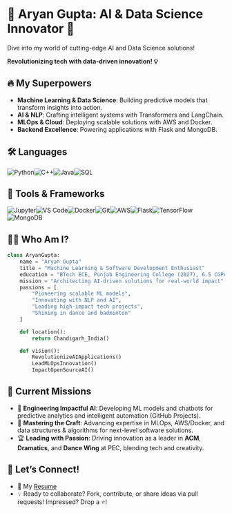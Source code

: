 # 🚀 Aryan Gupta: AI & Data Science Innovator 👋

Dive into my world of cutting-edge AI and Data Science solutions!

**Revolutionizing tech with data-driven innovation! 💡**

## 🔥 My Superpowers

- **Machine Learning & Data Science**: Building predictive models that transform insights into action.
- **AI & NLP**: Crafting intelligent systems with Transformers and LangChain.
- **MLOps & Cloud**: Deploying scalable solutions with AWS and Docker.
- **Backend Excellence**: Powering applications with Flask and MongoDB.

## 🛠 Languages

![](https://raw.githubusercontent.com/devicons/devicon/master/icons/python/python-original.svg "Python")![](https://raw.githubusercontent.com/devicons/devicon/master/icons/cplusplus/cplusplus-original.svg "C++")![](https://raw.githubusercontent.com/devicons/devicon/master/icons/java/java-original.svg "Java")![](https://raw.githubusercontent.com/devicons/devicon/master/icons/mysql/mysql-original.svg "SQL")

## 🧰 Tools & Frameworks

![](https://raw.githubusercontent.com/devicons/devicon/master/icons/jupyter/jupyter-original.svg "Jupyter")![](https://raw.githubusercontent.com/devicons/devicon/master/icons/vscode/vscode-original.svg "VS Code")![](https://raw.githubusercontent.com/devicons/devicon/master/icons/docker/docker-original.svg "Docker")![](https://raw.githubusercontent.com/devicons/devicon/master/icons/git/git-original.svg "Git")![](https://raw.githubusercontent.com/devicons/devicon/master/icons/amazonwebservices/amazonwebservices-original.svg "AWS")![](https://raw.githubusercontent.com/devicons/devicon/master/icons/flask/flask-original.svg "Flask")![](https://raw.githubusercontent.com/devicons/devicon/master/icons/tensorflow/tensorflow-original.svg "TensorFlow")![](https://raw.githubusercontent.com/devicons/devicon/master/icons/mongodb/mongodb-original.svg "MongoDB")

## 🙋‍♂️ Who Am I?

```python
class AryanGupta:
    name = "Aryan Gupta"
    title = "Machine Learning & Software Development Enthusiast"
    education = "BTech ECE, Punjab Engineering College (2027), 6.5 CGPA"
    mission = "Architecting AI-driven solutions for real-world impact"
    passions = [
        "Pioneering scalable ML models",
        "Innovating with NLP and AI",
        "Leading high-impact tech projects",
        "Shining in dance and badminton"
    ]

    def location():
        return Chandigarh_India()

    def vision():
        RevolutionizeAIApplications()
        LeadMLOpsInnovation()
        ImpactOpenSourceAI()
```

## 🌟 Current Missions

- 🔬 **Engineering Impactful AI**: Developing ML models and chatbots for predictive analytics and intelligent automation (GitHub Projects).
- 🌱 **Mastering the Craft**: Advancing expertise in MLOps, AWS/Docker, and data structures & algorithms for next-level software solutions.
- 🏆 **Leading with Passion**: Driving innovation as a leader in **ACM**, **Dramatics**, and **Dance Wing** at PEC, blending tech and creativity.

## 🔗 Let’s Connect!

- 📄 My [Resume](https://drive.google.com/file/d/1hSkLdhQgP_fPBIDfjhsVHzBMtH4K0YFb/view?usp=drive_link)
- 💡 Ready to collaborate? Fork, contribute, or share ideas via pull requests! Impressed? Drop a ⭐!
